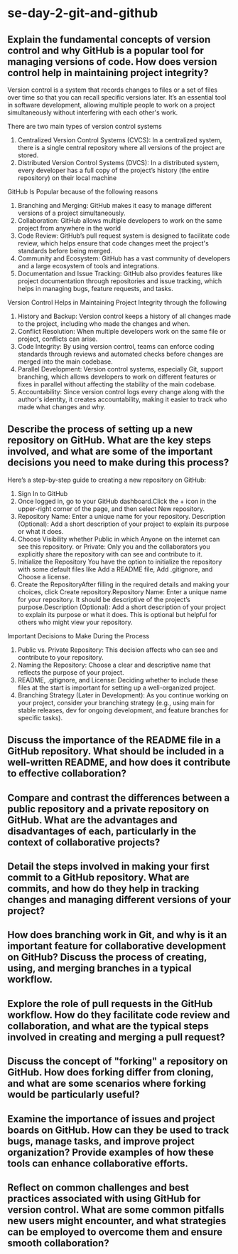 # se-day-2-git-and-github
## Explain the fundamental concepts of version control and why GitHub is a popular tool for managing versions of code. How does version control help in maintaining project integrity?

Version control is a system that records changes to files or a set of files over time so that you can recall specific versions later. It’s an essential tool in software development, allowing multiple people to work on a project simultaneously without interfering with each other's work. 

There are two main types of version control systems

1. Centralized Version Control Systems (CVCS): In a centralized system, there is a single central repository where all versions of the project are stored.
2. Distributed Version Control Systems (DVCS): In a distributed system, every developer has a full copy of the project’s history (the entire repository) on their local machine

GitHub Is Popular because of the following reasons 

1. Branching and Merging: GitHub makes it easy to manage different versions of a project simultaneously.
2. Collaboration: GitHub allows multiple developers to work on the same project from anywhere in the world
3. Code Review: GitHub’s pull request system is designed to facilitate code review, which helps ensure that code changes meet the project's standards before being merged.
4. Community and Ecosystem: GitHub has a vast community of developers and a large ecosystem of tools and integrations.
5. Documentation and Issue Tracking: GitHub also provides features like project documentation through repositories and issue tracking, which helps in managing bugs, feature requests, and tasks.

Version Control Helps in Maintaining Project Integrity through the following 

1. History and Backup: Version control keeps a history of all changes made to the project, including who made the changes and when.
2. Conflict Resolution: When multiple developers work on the same file or project, conflicts can arise.
3. Code Integrity: By using version control, teams can enforce coding standards through reviews and automated checks before changes are merged into the main codebase.
4. Parallel Development: Version control systems, especially Git, support branching, which allows developers to work on different features or fixes in parallel without affecting the stability of the main codebase.
5. Accountability: Since version control logs every change along with the author's identity, it creates accountability, making it easier to track who made what changes and why.

## Describe the process of setting up a new repository on GitHub. What are the key steps involved, and what are some of the important decisions you need to make during this process?

Here’s a step-by-step guide to creating a new repository on GitHub:
1. Sign In to GitHub
2. Once logged in, go to your GitHub dashboard.Click the + icon in the upper-right corner of the page, and then select New repository.
3. Repository Name: Enter a unique name for your repository. Description (Optional): Add a short description of your project to explain its purpose or what it does.
4. Choose Visibility whether Public in which Anyone on the internet can see this repository. or Private: Only you and the collaborators you explicitly share the repository with can see and contribute to it.
5. Initialize the Repository You have the option to initialize the repository with some default files like Add a README file, Add .gitignore, and Choose a license.
6. Create the RepositoryAfter filling in the required details and making your choices, click Create repository.Repository Name: Enter a unique name for your repository. It should be descriptive of the project’s purpose.Description (Optional): Add a short description of your project to explain its purpose or what it does. This is optional but helpful for others who might view your repository.

Important Decisions to Make During the Process
1. Public vs. Private Repository: This decision affects who can see and contribute to your repository.
2. Naming the Repository: Choose a clear and descriptive name that reflects the purpose of your project.
3. README, .gitignore, and License: Deciding whether to include these files at the start is important for setting up a well-organized project.
4. Branching Strategy (Later in Development): As you continue working on your project, consider your branching strategy (e.g., using main for stable releases, dev for ongoing development, and feature branches for specific tasks).

## Discuss the importance of the README file in a GitHub repository. What should be included in a well-written README, and how does it contribute to effective collaboration?

## Compare and contrast the differences between a public repository and a private repository on GitHub. What are the advantages and disadvantages of each, particularly in the context of collaborative projects?

## Detail the steps involved in making your first commit to a GitHub repository. What are commits, and how do they help in tracking changes and managing different versions of your project?

## How does branching work in Git, and why is it an important feature for collaborative development on GitHub? Discuss the process of creating, using, and merging branches in a typical workflow.

## Explore the role of pull requests in the GitHub workflow. How do they facilitate code review and collaboration, and what are the typical steps involved in creating and merging a pull request?

## Discuss the concept of "forking" a repository on GitHub. How does forking differ from cloning, and what are some scenarios where forking would be particularly useful?

## Examine the importance of issues and project boards on GitHub. How can they be used to track bugs, manage tasks, and improve project organization? Provide examples of how these tools can enhance collaborative efforts.

## Reflect on common challenges and best practices associated with using GitHub for version control. What are some common pitfalls new users might encounter, and what strategies can be employed to overcome them and ensure smooth collaboration?
